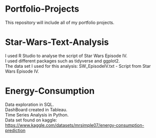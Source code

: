 # Portfolio-Projects
This repository will include all of my portfolio projects.

# Star-Wars-Text-Analysis
I used R Studio to analyse the script of Star Wars Episode IV.  
I used different packages such as tidyverse and ggplot2.  
The data set I used for this analysis: SW_EpisodeIV.txt - Script from Star Wars Episode IV.

# Energy-Consumption
Data exploration in SQL.  
DashBoard created in Tableau.  
Time Series Analysis in Python.  
Data set found on kaggle: https://www.kaggle.com/datasets/mrsimple07/energy-consumption-prediction
